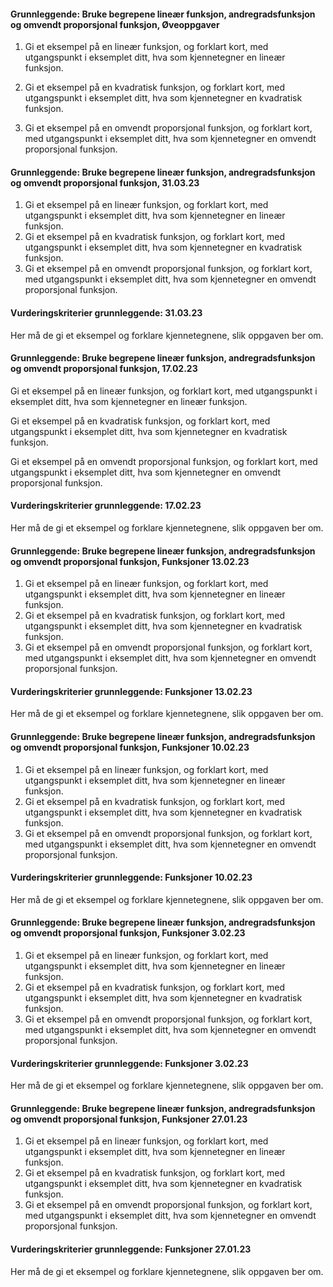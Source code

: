#### Grunnleggende: Bruke begrepene lineær funksjon, andregradsfunksjon og omvendt proporsjonal funksjon,  Øveoppgaver

1. Gi et eksempel på en lineær funksjon, og forklart kort, med
    utgangspunkt i eksemplet ditt, hva som kjennetegner en lineær
    funksjon.

2. Gi et eksempel på en kvadratisk funksjon, og forklart kort, med
    utgangspunkt i eksemplet ditt, hva som kjennetegner en kvadratisk
    funksjon.

3. Gi et eksempel på en omvendt proporsjonal funksjon, og forklart
    kort, med utgangspunkt i eksemplet ditt, hva som kjennetegner en
    omvendt proporsjonal funksjon.

#### Grunnleggende: Bruke begrepene lineær funksjon, andregradsfunksjon og omvendt proporsjonal funksjon,  31.03.23

1. Gi et eksempel på en lineær funksjon, og forklart kort, med utgangspunkt i eksemplet ditt, hva som kjennetegner en lineær funksjon.
2. Gi et eksempel på en kvadratisk funksjon, og forklart kort, med utgangspunkt i eksemplet ditt, hva som kjennetegner en kvadratisk funksjon.
3. Gi et eksempel på en omvendt proporsjonal funksjon, og forklart kort, med utgangspunkt i eksemplet ditt, hva som kjennetegner en omvendt proporsjonal funksjon.

#### Vurderingskriterier grunnleggende:  31.03.23

Her må de gi et eksempel og forklare kjennetegnene, slik oppgaven ber om.  

#### Grunnleggende: Bruke begrepene lineær funksjon, andregradsfunksjon og omvendt proporsjonal funksjon,  17.02.23

Gi et eksempel på en lineær funksjon, og forklart kort, med utgangspunkt i eksemplet ditt, hva som kjennetegner en lineær funksjon.

Gi et eksempel på en kvadratisk funksjon, og forklart kort, med utgangspunkt i eksemplet ditt, hva som kjennetegner en kvadratisk funksjon.

Gi et eksempel på en omvendt proporsjonal funksjon, og forklart kort, med utgangspunkt i eksemplet ditt, hva som kjennetegner en omvendt proporsjonal funksjon.

#### Vurderingskriterier grunnleggende:  17.02.23

Her må de gi et eksempel og forklare kjennetegnene, slik oppgaven ber om.  

#### Grunnleggende: Bruke begrepene lineær funksjon, andregradsfunksjon og omvendt proporsjonal funksjon,  Funksjoner 13.02.23

1. Gi et eksempel på en lineær funksjon, og forklart kort, med utgangspunkt i eksemplet ditt, hva som kjennetegner en lineær funksjon.
2. Gi et eksempel på en kvadratisk funksjon, og forklart kort, med utgangspunkt i eksemplet ditt, hva som kjennetegner en kvadratisk funksjon.
3. Gi et eksempel på en omvendt proporsjonal funksjon, og forklart kort, med utgangspunkt i eksemplet ditt, hva som kjennetegner en omvendt proporsjonal funksjon.

#### Vurderingskriterier grunnleggende:  Funksjoner 13.02.23

Her må de gi et eksempel og forklare kjennetegnene, slik oppgaven ber om.  

#### Grunnleggende: Bruke begrepene lineær funksjon, andregradsfunksjon og omvendt proporsjonal funksjon,  Funksjoner 10.02.23

1. Gi et eksempel på en lineær funksjon, og forklart kort, med utgangspunkt i eksemplet ditt, hva som kjennetegner en lineær funksjon.
2. Gi et eksempel på en kvadratisk funksjon, og forklart kort, med utgangspunkt i eksemplet ditt, hva som kjennetegner en kvadratisk funksjon.
3. Gi et eksempel på en omvendt proporsjonal funksjon, og forklart kort, med utgangspunkt i eksemplet ditt, hva som kjennetegner en omvendt proporsjonal funksjon.

#### Vurderingskriterier grunnleggende:  Funksjoner 10.02.23

Her må de gi et eksempel og forklare kjennetegnene, slik oppgaven ber om.  

#### Grunnleggende: Bruke begrepene lineær funksjon, andregradsfunksjon og omvendt proporsjonal funksjon,  Funksjoner 3.02.23

1. Gi et eksempel på en lineær funksjon, og forklart kort, med utgangspunkt i eksemplet ditt, hva som kjennetegner en lineær funksjon.
2. Gi et eksempel på en kvadratisk funksjon, og forklart kort, med utgangspunkt i eksemplet ditt, hva som kjennetegner en kvadratisk funksjon.
3. Gi et eksempel på en omvendt proporsjonal funksjon, og forklart kort, med utgangspunkt i eksemplet ditt, hva som kjennetegner en omvendt proporsjonal funksjon.

#### Vurderingskriterier grunnleggende:  Funksjoner 3.02.23

Her må de gi et eksempel og forklare kjennetegnene, slik oppgaven ber om.

#### Grunnleggende: Bruke begrepene lineær funksjon, andregradsfunksjon og omvendt proporsjonal funksjon,  Funksjoner 27.01.23

1. Gi et eksempel på en lineær funksjon, og forklart kort, med utgangspunkt i eksemplet ditt, hva som kjennetegner en lineær funksjon.
2. Gi et eksempel på en kvadratisk funksjon, og forklart kort, med utgangspunkt i eksemplet ditt, hva som kjennetegner en kvadratisk funksjon.
3. Gi et eksempel på en omvendt proporsjonal funksjon, og forklart kort, med utgangspunkt i eksemplet ditt, hva som kjennetegner en omvendt proporsjonal funksjon.

#### Vurderingskriterier grunnleggende:  Funksjoner 27.01.23

Her må de gi et eksempel og forklare kjennetegnene, slik oppgaven ber om.

